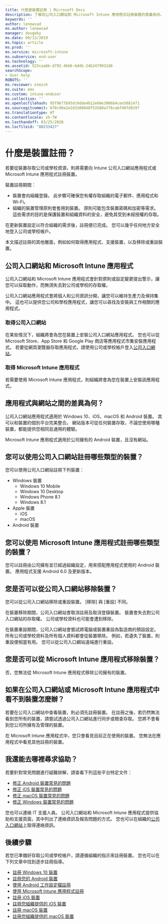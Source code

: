 ```yaml
---
title: 什麼是裝置註冊 | Microsoft Docs
description: 了解向公司入口網站和 Microsoft Intune 應用程式註冊裝置的意義為何。
keywords: ''
author: lenewsad
ms.author: lanewsad
manager: dougeby
ms.date: 09/13/2019
ms.topic: article
ms.prod: ''
ms.service: microsoft-intune
ms.subservice: end-user
ms.technology: ''
ms.assetid: 523caa6b-d792-4bb6-bddb-24b2479932d8
searchScope:
- User help
ROBOTS: ''
ms.reviewer: esmich
ms.suite: ems
ms.custom: intune-enduser
ms.collection: ''
ms.openlocfilehash: 95f9677b95dc9dde4b12e60e3006b4cee5081471
ms.sourcegitcommit: 670c90a2e2d3106048f53580af76cabf40fd9197
ms.translationtype: HT
ms.contentlocale: zh-TW
ms.lasthandoff: 03/25/2020
ms.locfileid: "80233427"
---
```

# <a name="what-is-device-enrollment"></a>什麼是裝置註冊？
若要從裝置存取公司或學校資源，則將需要向 Intune 公司入口網站應用程式或 Microsoft Intune 應用程式註冊裝置。 

裝置註冊期間：

* 裝置會向組織登錄。 此步驟可確保您有權存取組織的電子郵件、應用程式和 Wi-Fi。 
* 組織的裝置管理原則會套用到裝置。 原則可能包含裝置密碼和加密等需求。 這些需求的目的是保護裝置和組織資料的安全，避免其受到未經授權的存取。

在更新裝置設定以符合組織的需求後，註冊便已完成。 您可以幾乎任何地方安全地登入公司或學校帳戶。  

本文描述註冊的其他層面，例如如何取得應用程式、支援裝置，以及移除或重設裝置。  

## <a name="company-portal-and-microsoft-intune-app"></a>公司入口網站和 Microsoft Intune 應用程式

公司入口網站和 Microsoft Intune 應用程式會針對原則或設定變更提出警示，讓您可以採取動作，而無須失去對公司或學校的存取權。 

公司入口網站應用程式會將個人和公司資訊分開，讓您可以維持生產力及保持集中。 這也可以提供您公司和學校應用程式，讓您可以尋找及安裝與工作相關的應用程式。  

### <a name="get-company-portal"></a>取得公司入口網站

在某些情況下，組織將會為您在裝置上安裝公司入口網站應用程式。 您也可以從 Microsoft Store、App Store 和 Google Play 商店等應用程式市集安裝應用程式。 若要從網頁瀏覽器存取應用程式，請使用公司或學校帳戶登入[公司入口網站](https://go.microsoft.com/fwlink/?linkid=2010980)。  

### <a name="get-microsoft-intune-app"></a>取得 Microsoft Intune 應用程式

若需要使用 Microsoft Intune 應用程式，則組織將會為您在裝置上安裝該應用程式。  

## <a name="whats-the-difference-between-the-apps-and-the-website"></a>應用程式與網站之間的差異為何？
公司入口網站應用程式適用於 Windows 10、iOS、macOS 和 Android 裝置。 其可以和裝置的個別平台完美整合。 網站版本可從任何裝置存取，不論您使用哪種裝置，都能提供您相同且通用的體驗。 

Microsoft Intune 應用程式適用於公司擁有的 Android 裝置，且沒有網站。  

## <a name="what-kind-of-devices-can-you-enroll-with-company-portal"></a>您可以使用公司入口網站註冊哪些類型的裝置？
您可以使用公司入口網站註冊下列裝置：  

- Windows 裝置
  - Windows 10 Mobile
  - Windows 10 Desktop
  - Windows Phone 8.1
  - Windows 8.1
- Apple 裝置
    - iOS
    - macOS
- Android 裝置


## <a name="what-kind-of-devices-can-you-enroll-with-the-microsoft-intune-app"></a>您可以使用 Microsoft Intune 應用程式註冊哪些類型的裝置？  
您可以註冊由公司擁有並已經過組織設定，用來搭配應用程式使用的 Android 裝置。 應用程式支援 Android 6.0 及更新版本。 

## <a name="can-you-remove-a-device-from-the-company-portal"></a>您是否可以從公司入口網站移除裝置？
您可以從公司入口網站移除或重設裝置。 [移除]  與 [重設]  不同。

在裝置移除期間，公司入口網站會取消註冊及取消登錄裝置。 裝置會失去對公司入口網站的存取權。 公司或學校資料也可能會遭到移除。 

在裝置重設期間，公司入口網站會嘗試將電腦或裝置重設為製造商的預設設定。 所有公司或學校資料及所有個人資料都會從裝置移除。 例如，若遺失了裝置，則重設便相當有用。 您可以從公司入口網站遠端進行重設。  

## <a name="can-you-remove-a-device-from-the-microsoft-intune-app"></a>您是否可以從 Microsoft Intune 應用程式移除裝置？
否，您無法從 Microsoft Intune 應用程式移除公司擁有的裝置。  

## <a name="what-if-i-cant-see-my-device-in-the-company-portal-or-microsoft-intune-app"></a>如果在公司入口網站或 Microsoft Intune 應用程式中看不到裝置怎麼辦？
若要在公司入口網站中查看裝置，則必須先註冊裝置。 在註冊之後，若仍然無法看到您所有的裝置，請嘗試透過公司入口網站進行同步或檢查存取。 您將不會看到您公司所擁有及管理的裝置。

在 Microsoft Intune 應用程式中，您只會看見目前正在使用的裝置。 您無法在應用程式中看見其他註冊的裝置。  

## <a name="where-else-can-i-go-for-help"></a>我還能去哪裡尋求協助？  
若要針對常見問題進行疑難排解，請查看下列這些平台特定文件：  

- [修正 Android 裝置常見的問題](check-compliance-on-your-device-android.md)  
- [修正 iOS 裝置常見的問題](troubleshoot-your-device-ios.md)
- [修正 macOS 裝置常見的問題](troubleshoot-your-device-macos.md)
- [修正 Windows 裝置常見的問題](troubleshoot-your-device-windows.md)

您也可以連絡 IT 支援人員。 公司入口網站和 Microsoft Intune 應用程式提供協助和支援頁面，其中列出了連絡資訊及報告問題的方式。 您也可以在組織的[公司入口網站](https://go.microsoft.com/fwlink/?linkid=2010980)上取得連絡資訊。  

## <a name="next-steps"></a>後續步驟  

若您已準備好存取公司或學校帳戶，請遵循組織的指示來註冊裝置。 您也可以在下列文章中找到逐步註冊指導。

* [註冊 Windows 10 裝置](enroll-windows-10-device.md)
* [註冊您的 Android 裝置](enroll-device-android-company-portal.md)
* [使用 Android 工作設定檔註冊](enroll-device-android-work-profile.md)
* [使用 Microsoft Intune 應用程式註冊](enroll-device-android-microsoft-intune-app.md)
* [註冊 iOS 裝置](enroll-your-device-in-intune-ios.md)
* [註冊您組織提供的 iOS 裝置](enroll-your-device-dep-ios.md)
* [註冊 macOS 裝置](enroll-your-device-in-intune-macos-cp.md)
* [註冊您組織提供的 macOS 裝置](enroll-company-device-macos.md)
